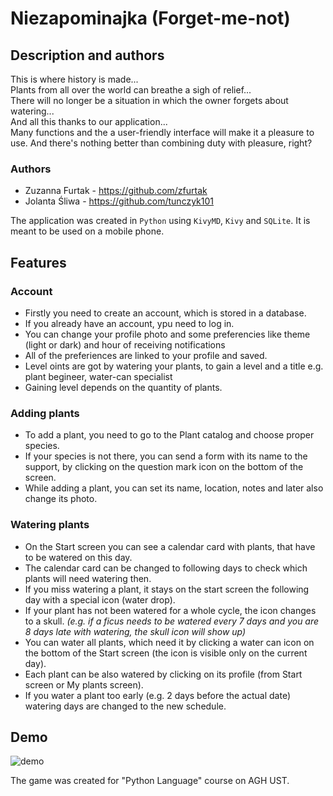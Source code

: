 # Niezapominajka (Forget-me-not)

## Description and authors

This is where history is made... \
Plants from all over the world can breathe a sigh of relief...\
There will no longer be a situation in which the owner forgets about watering... \
And all this thanks to our application... \
Many functions and the a user-friendly interface will make it a pleasure to use.
And there's nothing better than combining duty with pleasure, right?

### Authors
- Zuzanna Furtak - https://github.com/zfurtak
- Jolanta Śliwa - https://github.com/tunczyk101

The application was created in `Python` using `KivyMD`, `Kivy` and `SQLite`.
It is meant to be used on a mobile phone.

## Features
### Account
- Firstly you need to create an account, which is stored in a database.
- If you already have an account, ypu need to log in.
- You can change your profile photo and some preferencies like theme (light or dark) and hour of receiving notifications
- All of the preferiences are linked to your profile and saved.
- Level oints are got by watering your plants, to gain a level and a title e.g. plant begineer, water-can specialist
- Gaining level depends on the quantity of plants.
### Adding plants
- To add a plant, you need to go to the Plant catalog and choose proper species.
- If your species is not there, you can send a form with its name to the support, by clicking on the question mark icon on the bottom of the screen.
- While adding a plant, you can set its name, location, notes and later also change its photo.
### Watering plants
- On the Start screen you can see a calendar card with plants, that have to be watered on this day.
- The calendar card can be changed to following days to check which plants will need watering then.
- If you miss watering a plant, it stays on the start screen the following day with a special icon (water drop).
- If your plant has not been watered for a whole cycle, the icon changes to a skull. _(e.g. if a ficus needs to be watered every 7 days and you are 8 days late with watering, the skull icon will show up)_
- You can water all plants, which need it by clicking a water can icon on the bottom of the Start screen (the icon is visible only on the current day).
- Each plant can be also watered by clicking on its profile (from Start screen or My plants screen).
- If you water a plant too early (e.g. 2 days before the actual date) watering days are changed to the new schedule.


## Demo

![demo](https://user-images.githubusercontent.com/92310164/195376132-9077c015-f2e1-48c5-bfaf-cfb01394fa2f.gif)


The game was created for "Python Language" course on AGH UST.
